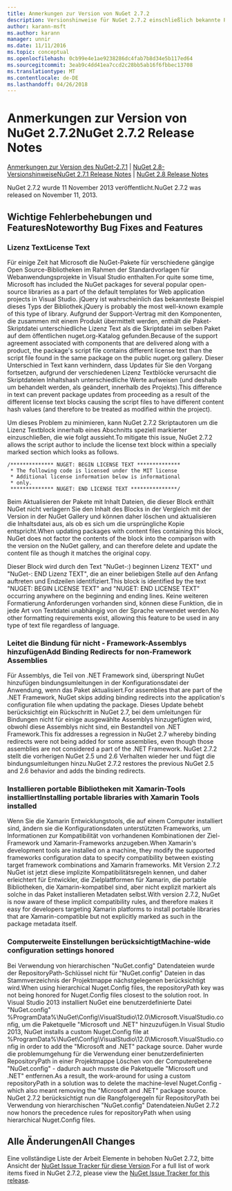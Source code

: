 ```yaml
---
title: Anmerkungen zur Version von NuGet 2.7.2
description: Versionshinweise für NuGet 2.7.2 einschließlich bekannte Probleme, Fehlerbehebungen, Funktionen und Archivierung von dcrs Design.
author: karann-msft
ms.author: karann
manager: unnir
ms.date: 11/11/2016
ms.topic: conceptual
ms.openlocfilehash: 0cb99e4e1ae9238286dc4fab7b8d34e5b117ed64
ms.sourcegitcommit: 3eab9c4dd41ea7ccd2c28bb5ab16f6fbbec13708
ms.translationtype: MT
ms.contentlocale: de-DE
ms.lasthandoff: 04/26/2018
---
```

# <a name="nuget-272-release-notes"></a><span data-ttu-id="a06af-103">Anmerkungen zur Version von NuGet 2.7.2</span><span class="sxs-lookup"><span data-stu-id="a06af-103">NuGet 2.7.2 Release Notes</span></span>

<span data-ttu-id="a06af-104">[Anmerkungen zur Version des NuGet-2.7.1](../release-notes/nuget-2.7.1.md) | [NuGet 2.8-Versionshinweise](../release-notes/nuget-2.8.md)</span><span class="sxs-lookup"><span data-stu-id="a06af-104">[NuGet 2.7.1 Release Notes](../release-notes/nuget-2.7.1.md) | [NuGet 2.8 Release Notes](../release-notes/nuget-2.8.md)</span></span>

<span data-ttu-id="a06af-105">NuGet 2.7.2 wurde 11 November 2013 veröffentlicht.</span><span class="sxs-lookup"><span data-stu-id="a06af-105">NuGet 2.7.2 was released on November 11, 2013.</span></span>

## <a name="noteworthy-bug-fixes-and-features"></a><span data-ttu-id="a06af-106">Wichtige Fehlerbehebungen und Features</span><span class="sxs-lookup"><span data-stu-id="a06af-106">Noteworthy Bug Fixes and Features</span></span>

### <a name="license-text"></a><span data-ttu-id="a06af-107">Lizenz Text</span><span class="sxs-lookup"><span data-stu-id="a06af-107">License Text</span></span>
<span data-ttu-id="a06af-108">Für einige Zeit hat Microsoft die NuGet-Pakete für verschiedene gängige Open Source-Bibliotheken im Rahmen der Standardvorlagen für Webanwendungsprojekte in Visual Studio enthalten.</span><span class="sxs-lookup"><span data-stu-id="a06af-108">For quite some time, Microsoft has included the NuGet packages for several popular open-source libraries as a part of the default templates for Web application projects in Visual Studio.</span></span> <span data-ttu-id="a06af-109">jQuery ist wahrscheinlich das bekannteste Beispiel dieses Typs der Bibliothek.</span><span class="sxs-lookup"><span data-stu-id="a06af-109">jQuery is probably the most well-known example of this type of library.</span></span> <span data-ttu-id="a06af-110">Aufgrund der Support-Vertrag mit den Komponenten, die zusammen mit einem Produkt übermittelt werden, enthält die Paket-Skriptdatei unterschiedliche Lizenz Text als die Skriptdatei im selben Paket auf dem öffentlichen nuget.org-Katalog gefunden.</span><span class="sxs-lookup"><span data-stu-id="a06af-110">Because of the support agreement associated with components that are delivered along with a product, the package's script file contains different license text than the script file found in the same package on the public nuget.org gallery.</span></span> <span data-ttu-id="a06af-111">Dieser Unterschied in Text kann verhindern, dass Updates für Sie den Vorgang fortsetzen, aufgrund der verschiedenen Lizenz Textblöcke verursacht die Skriptdateien Inhaltshash unterschiedliche Werte aufweisen (und deshalb um behandelt werden, als geändert, innerhalb des Projekts).</span><span class="sxs-lookup"><span data-stu-id="a06af-111">This difference in text can prevent package updates from proceeding as a result of the different license text blocks causing the script files to have different content hash values (and therefore to be treated as modified within the project).</span></span>

<span data-ttu-id="a06af-112">Um dieses Problem zu minimieren, kann NuGet 2.7.2 Skriptautoren um die Lizenz Textblock innerhalb eines Abschnitts speziell markierter einzuschließen, die wie folgt aussieht.</span><span class="sxs-lookup"><span data-stu-id="a06af-112">To mitigate this issue, NuGet 2.7.2 allows the script author to include the license text block within a specially marked section which looks as follows.</span></span>

    /************** NUGET: BEGIN LICENSE TEXT **************
     * The following code is licensed under the MIT license
     * Additional license information below is informational
     * only.
     ************** NUGET: END LICENSE TEXT ***************/

<span data-ttu-id="a06af-113">Beim Aktualisieren der Pakete mit Inhalt Dateien, die dieser Block enthält NuGet nicht verlagern Sie den Inhalt des Blocks in der Vergleich mit der Version in der NuGet Gallery und können daher löschen und aktualisieren die Inhaltsdatei aus, als ob es sich um die ursprüngliche Kopie entspricht.</span><span class="sxs-lookup"><span data-stu-id="a06af-113">When updating packages with content files containing this block, NuGet does not factor the contents of the block into the comparison with the version on the NuGet gallery, and can therefore delete and update the content file as though it matches the original copy.</span></span>

<span data-ttu-id="a06af-114">Dieser Block wird durch den Text "NuGet-:) beginnen Lizenz TEXT" und "NuGet-: END Lizenz TEXT", die an einer beliebigen Stelle auf den Anfang auftreten und Endzeilen identifiziert.</span><span class="sxs-lookup"><span data-stu-id="a06af-114">This block is identified by the text "NUGET: BEGIN LICENSE TEXT" and "NUGET: END LICENSE TEXT" occurring anywhere on the beginning and ending lines.</span></span>  <span data-ttu-id="a06af-115">Keine weiteren Formatierung Anforderungen vorhanden sind, können diese Funktion, die in jede Art von Textdatei unabhängig von der Sprache verwendet werden.</span><span class="sxs-lookup"><span data-stu-id="a06af-115">No other formatting requirements exist, allowing this feature to be used in any type of text file regardless of language.</span></span>

### <a name="add-binding-redirects-for-non-framework-assemblies"></a><span data-ttu-id="a06af-116">Leitet die Bindung für nicht - Framework-Assemblys hinzufügen</span><span class="sxs-lookup"><span data-stu-id="a06af-116">Add Binding Redirects for non-Framework Assemblies</span></span>
<span data-ttu-id="a06af-117">Für Assemblys, die Teil von .NET Framework sind, überspringt NuGet hinzufügen bindungsumleitungen in der Konfigurationsdatei der Anwendung, wenn das Paket aktualisiert.</span><span class="sxs-lookup"><span data-stu-id="a06af-117">For assemblies that are part of the .NET Framework, NuGet skips adding binding redirects into the application's configuration file when updating the package.</span></span> <span data-ttu-id="a06af-118">Dieses Update behebt berücksichtigt ein Rückschritt in NuGet 2.7, bei dem umleitungen für Bindungen nicht für einige ausgewählte Assemblys hinzugefügten wird, obwohl diese Assemblys nicht sind, ein Bestandteil von .NET Framework.</span><span class="sxs-lookup"><span data-stu-id="a06af-118">This fix addresses a regression in NuGet 2.7 whereby binding redirects were not being added for some assemblies, even though those assemblies are not considered a part of the .NET Framework.</span></span> <span data-ttu-id="a06af-119">NuGet 2.7.2 stellt die vorherigen NuGet 2.5 und 2.6 Verhalten wieder her und fügt die bindungsumleitungen hinzu.</span><span class="sxs-lookup"><span data-stu-id="a06af-119">NuGet 2.7.2 restores the previous NuGet 2.5 and 2.6 behavior and adds the binding redirects.</span></span>

### <a name="installing-portable-libraries-with-xamarin-tools-installed"></a><span data-ttu-id="a06af-120">Installieren portable Bibliotheken mit Xamarin-Tools installiert</span><span class="sxs-lookup"><span data-stu-id="a06af-120">Installing portable libraries with Xamarin Tools installed</span></span>
<span data-ttu-id="a06af-121">Wenn Sie die Xamarin Entwicklungstools, die auf einem Computer installiert sind, ändern sie die Konfigurationsdaten unterstützten Frameworks, um Informationen zur Kompatibilität von vorhandenen Kombinationen der Ziel-Framework und Xamarin-Frameworks anzugeben.</span><span class="sxs-lookup"><span data-stu-id="a06af-121">When Xamarin's development tools are installed on a machine, they modify the supported frameworks configuration data to specify compatibility between existing target framework combinations and Xamarin frameworks.</span></span> <span data-ttu-id="a06af-122">Mit Version 2.7.2 NuGet ist jetzt diese implizite Kompatibilitätsregeln kennen, und daher erleichtert für Entwickler, die Zielplattformen für Xamarin, die portable Bibliotheken, die Xamarin-kompatibel sind, aber nicht explizit markiert als solche in das Paket installieren Metadaten selbst.</span><span class="sxs-lookup"><span data-stu-id="a06af-122">With version 2.7.2, NuGet is now aware of these implicit compatibility rules, and therefore makes it easy for developers targeting Xamarin platforms to install portable libraries that are Xamarin-compatible but not explicitly marked as such in the package metadata itself.</span></span>

### <a name="machine-wide-configuration-settings-honored"></a><span data-ttu-id="a06af-123">Computerweite Einstellungen berücksichtigt</span><span class="sxs-lookup"><span data-stu-id="a06af-123">Machine-wide configuration settings honored</span></span>
<span data-ttu-id="a06af-124">Bei Verwendung von hierarchischen "NuGet.config" Datendateien wurde der RepositoryPath-Schlüssel nicht für "NuGet.config" Dateien in das Stammverzeichnis der Projektmappe nächstgelegenen berücksichtigt wird.</span><span class="sxs-lookup"><span data-stu-id="a06af-124">When using hierarchical Nuget.Config files, the repositoryPath key was not being honored for Nuget.Config files closest to the solution root.</span></span> <span data-ttu-id="a06af-125">In Visual Studio 2013 installiert NuGet eine benutzerdefinierte Datei "NuGet.config" %ProgramData%\NuGet\Config\VisualStudio\12.0\Microsoft.VisualStudio.config, um die Paketquelle "Microsoft und .NET" hinzuzufügen.</span><span class="sxs-lookup"><span data-stu-id="a06af-125">In Visual Studio 2013, NuGet installs a custom Nuget.Config file at %ProgramData%\NuGet\Config\VisualStudio\12.0\Microsoft.VisualStudio.config in order to add the "Microsoft and .NET" package source.</span></span> <span data-ttu-id="a06af-126">Daher wurde die problemumgehung für die Verwendung einer benutzerdefinierten RepositoryPath in einer Projektmappe Löschen von der Computerebene "NuGet.config" - dadurch auch musste die Paketquelle "Microsoft und .NET" entfernen.</span><span class="sxs-lookup"><span data-stu-id="a06af-126">As a result, the work-around for using a custom repositoryPath in a solution was to delete the machine-level Nuget.Config - which also meant removing the "Microsoft and .NET" package source.</span></span> <span data-ttu-id="a06af-127">NuGet 2.7.2 berücksichtigt nun die Rangfolgeregeln für RepositoryPath bei Verwendung von hierarchischen "NuGet.config" Datendateien.</span><span class="sxs-lookup"><span data-stu-id="a06af-127">NuGet 2.7.2 now honors the precedence rules for repositoryPath when using hierarchical Nuget.Config files.</span></span>

## <a name="all-changes"></a><span data-ttu-id="a06af-128">Alle Änderungen</span><span class="sxs-lookup"><span data-stu-id="a06af-128">All Changes</span></span>
<span data-ttu-id="a06af-129">Eine vollständige Liste der Arbeit Elemente in behoben NuGet 2.7.2, bitte Ansicht der [NuGet Issue Tracker für diese Version](https://nuget.codeplex.com/workitem/list/advanced?keyword=&status=All&type=All&priority=All&release=NuGet%202.7.2&assignedTo=All&component=All&sortField=LastUpdatedDate&sortDirection=Descending&page=0&reasonClosed=Fixed).</span><span class="sxs-lookup"><span data-stu-id="a06af-129">For a full list of work items fixed in NuGet 2.7.2, please view the [NuGet Issue Tracker for this release](https://nuget.codeplex.com/workitem/list/advanced?keyword=&status=All&type=All&priority=All&release=NuGet%202.7.2&assignedTo=All&component=All&sortField=LastUpdatedDate&sortDirection=Descending&page=0&reasonClosed=Fixed).</span></span>
